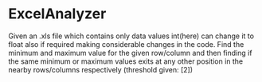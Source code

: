 # ExcelAnalyzer
Given an .xls file which contains only data values int(here) can change it to float also if required making considerable changes in the code. Find the minimum and maximum value for the given row/column and then finding if the same minimum or maximum values exits at any other position in the nearby rows/columns respectively (threshold given: [2])
